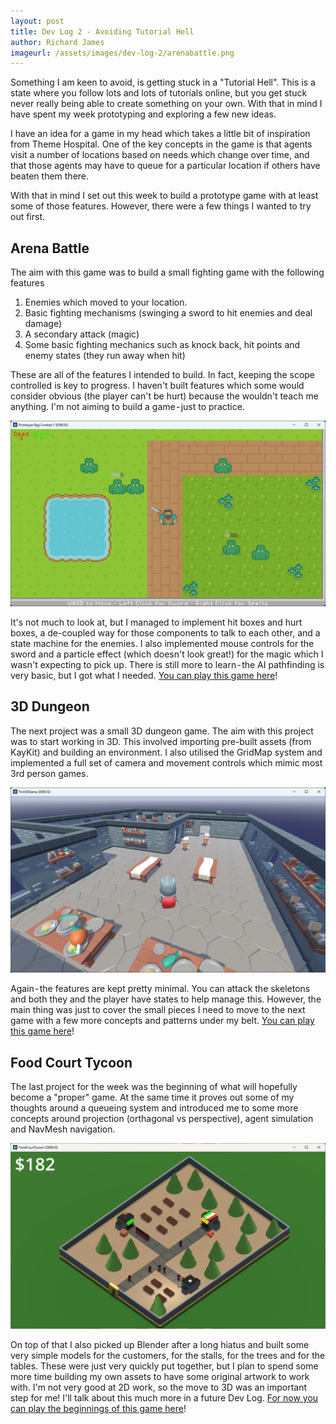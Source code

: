 ```yaml
---
layout: post
title: Dev Log 2 - Avoiding Tutorial Hell
author: Richard James
imageurl: /assets/images/dev-log-2/arenabattle.png
---
```


Something I am keen to avoid, is getting stuck in a "Tutorial Hell". This is a state where you follow lots and lots of tutorials online, but you get stuck never really being able to create something on your own. With that in mind I have spent my week prototyping and exploring a few new ideas.

I have an idea for a game in my head which takes a little bit of inspiration from Theme Hospital. One of the key concepts in the game is that agents visit a number of locations based on needs which change over time, and that those agents may have to queue for a particular location if others have beaten them there.

With that in mind I set out this week to build a prototype game with at least some of those features. However, there were a few things I wanted to try out first.

## Arena Battle

The aim with this game was to build a small fighting game with the following features

1. Enemies which moved to your location.
2. Basic fighting mechanisms (swinging a sword to hit enemies and deal damage)
3. A secondary attack (magic)
4. Some basic fighting mechanics such as knock back, hit points and enemy states (they run away when hit)

These are all of the features I intended to build. In fact, keeping the scope controlled is key to progress. I haven't built features which some would consider obvious (the player can't be hurt) because the wouldn't teach me anything. I'm not aiming to build a game - just to practice.

<img src="/assets/images/dev-log-2/arenabattle.png" class="img-fluid rounded mx-auto d-block px-5" />

It's not much to look at, but I managed to implement hit boxes and hurt boxes, a de-coupled way for those components to talk to each other, and a state machine for the enemies.
I also implemented mouse controls for the sword and a particle effect (which doesn't look great!) for the magic which I wasn't expecting to pick up.
There is still more to learn - the AI pathfinding is very basic, but I got what I needed.
[You can play this game here](https://tangerine-sorbet-a199e8.netlify.app/)!

## 3D Dungeon

The next project was a small 3D dungeon game. The aim with this project was to start working in 3D. This involved importing pre-built assets (from KayKit) and building an environment. I also utilised the GridMap system and implemented a full set of camera and movement controls which mimic most 3rd person games.

<img src="/assets/images/dev-log-2/3ddungeon.png" class="img-fluid rounded mx-auto d-block px-5" />

Again - the features are kept pretty minimal. You can attack the skeletons and both they and the player have states to help manage this. However, the main thing was just to cover the small pieces I need to move to the next game with a few more concepts and patterns under my belt.
[You can play this game here](https://resilient-pastelito-6f65dd.netlify.app/)!

## Food Court Tycoon

The last project for the week was the beginning of what will hopefully become a "proper" game. At the same time it proves out some of my thoughts around a queueing system and introduced me to some more concepts around projection (orthagonal vs perspective), agent simulation and NavMesh navigation.

<img src="/assets/images/dev-log-2/foodcourttycoon.png" class="img-fluid rounded mx-auto d-block px-5" />

On top of that I also picked up Blender after a long hiatus and built some very simple models for the customers, for the stalls, for the trees and for the tables. These were just very quickly put together, but I plan to spend some more time building my own assets to have some original artwork to work with.
I'm not very good at 2D work, so the move to 3D was an important step for me!
I'll talk about this much more in a future Dev Log. [For now you can play the beginnings of this game here](https://cosmic-croissant-0da9eb.netlify.app/)!
